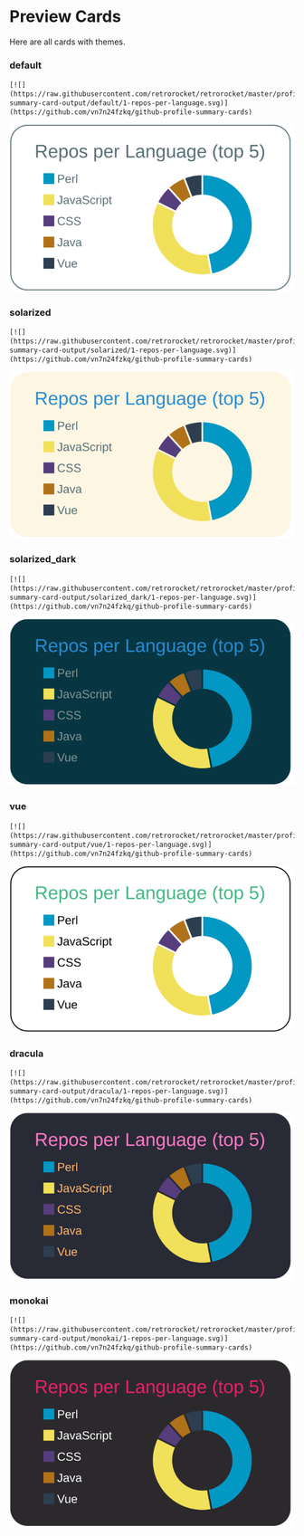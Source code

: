 
# Preview Cards

Here are all cards with themes.


### default


```
[![](https://raw.githubusercontent.com/retrorocket/retrorocket/master/profile-summary-card-output/default/1-repos-per-language.svg)](https://github.com/vn7n24fzkq/github-profile-summary-cards)
```
![](https://raw.githubusercontent.com/retrorocket/retrorocket/master/profile-summary-card-output/default/1-repos-per-language.svg)


### solarized


```
[![](https://raw.githubusercontent.com/retrorocket/retrorocket/master/profile-summary-card-output/solarized/1-repos-per-language.svg)](https://github.com/vn7n24fzkq/github-profile-summary-cards)
```
![](https://raw.githubusercontent.com/retrorocket/retrorocket/master/profile-summary-card-output/solarized/1-repos-per-language.svg)


### solarized_dark


```
[![](https://raw.githubusercontent.com/retrorocket/retrorocket/master/profile-summary-card-output/solarized_dark/1-repos-per-language.svg)](https://github.com/vn7n24fzkq/github-profile-summary-cards)
```
![](https://raw.githubusercontent.com/retrorocket/retrorocket/master/profile-summary-card-output/solarized_dark/1-repos-per-language.svg)


### vue


```
[![](https://raw.githubusercontent.com/retrorocket/retrorocket/master/profile-summary-card-output/vue/1-repos-per-language.svg)](https://github.com/vn7n24fzkq/github-profile-summary-cards)
```
![](https://raw.githubusercontent.com/retrorocket/retrorocket/master/profile-summary-card-output/vue/1-repos-per-language.svg)


### dracula


```
[![](https://raw.githubusercontent.com/retrorocket/retrorocket/master/profile-summary-card-output/dracula/1-repos-per-language.svg)](https://github.com/vn7n24fzkq/github-profile-summary-cards)
```
![](https://raw.githubusercontent.com/retrorocket/retrorocket/master/profile-summary-card-output/dracula/1-repos-per-language.svg)


### monokai


```
[![](https://raw.githubusercontent.com/retrorocket/retrorocket/master/profile-summary-card-output/monokai/1-repos-per-language.svg)](https://github.com/vn7n24fzkq/github-profile-summary-cards)
```
![](https://raw.githubusercontent.com/retrorocket/retrorocket/master/profile-summary-card-output/monokai/1-repos-per-language.svg)

